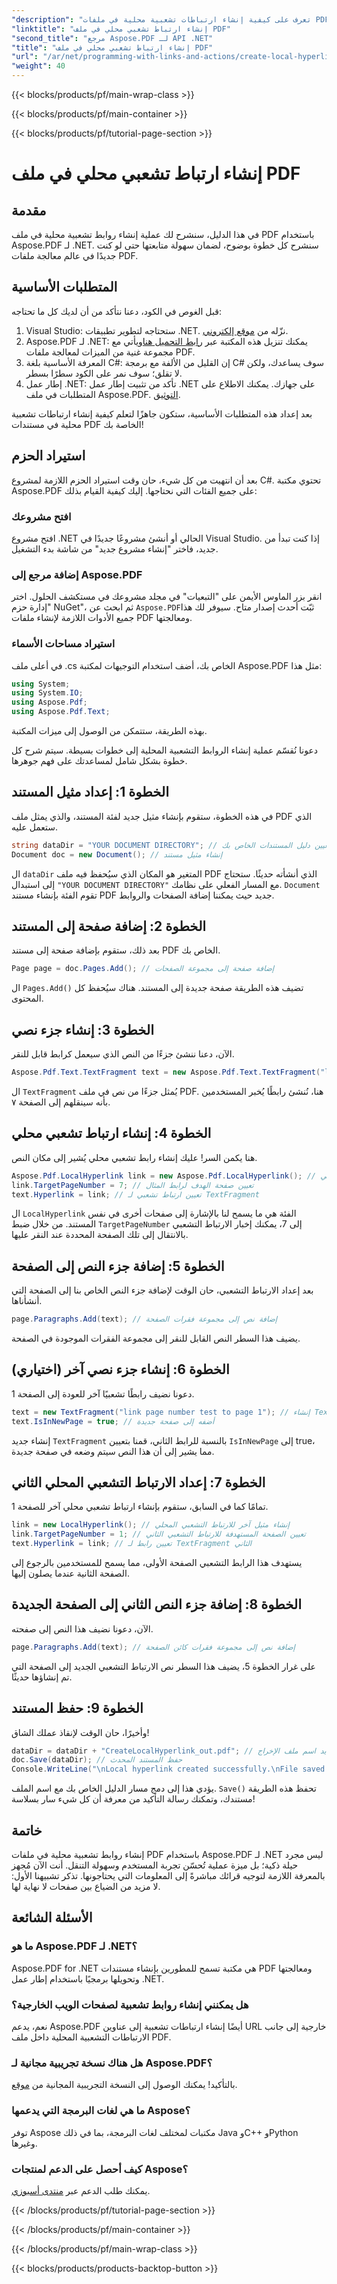 ```yaml
---
"description": "تعرف على كيفية إنشاء ارتباطات تشعبية محلية في ملفات PDF باستخدام Aspose.PDF لـ .NET بسهولة من خلال دليلنا خطوة بخطوة."
"linktitle": "إنشاء ارتباط تشعبي محلي في ملف PDF"
"second_title": "مرجع Aspose.PDF لـ API .NET"
"title": "إنشاء ارتباط تشعبي محلي في ملف PDF"
"url": "/ar/net/programming-with-links-and-actions/create-local-hyperlink/"
"weight": 40
---
```


{{< blocks/products/pf/main-wrap-class >}}

{{< blocks/products/pf/main-container >}}

{{< blocks/products/pf/tutorial-page-section >}}

# إنشاء ارتباط تشعبي محلي في ملف PDF

## مقدمة

في هذا الدليل، سنشرح لك عملية إنشاء روابط تشعبية محلية في ملف PDF باستخدام Aspose.PDF لـ .NET. سنشرح كل خطوة بوضوح، لضمان سهولة متابعتها حتى لو كنت جديدًا في عالم معالجة ملفات PDF.

## المتطلبات الأساسية

قبل الغوص في الكود، دعنا نتأكد من أن لديك كل ما تحتاجه:

1. Visual Studio: ستحتاجه لتطوير تطبيقات .NET. نزّله من [موقع إلكتروني](https://visualstudio.microsoft.com/).
2. Aspose.PDF لـ .NET: يمكنك تنزيل هذه المكتبة عبر [رابط التحميل هنا](https://releases.aspose.com/pdf/net/)ويأتي مع مجموعة غنية من الميزات لمعالجة ملفات PDF.
3. المعرفة الأساسية بلغة C#: إن القليل من الألفة مع برمجة C# سوف يساعدك، ولكن لا تقلق؛ سوف نمر على الكود سطرًا بسطر.
4. إطار عمل .NET: تأكد من تثبيت إطار عمل .NET على جهازك. يمكنك الاطلاع على المتطلبات في ملف Aspose.PDF. [التوثيق](https://reference.aspose.com/pdf/net/).

بعد إعداد هذه المتطلبات الأساسية، ستكون جاهزًا لتعلم كيفية إنشاء ارتباطات تشعبية محلية في مستندات PDF الخاصة بك!

## استيراد الحزم

بعد أن انتهيت من كل شيء، حان وقت استيراد الحزم اللازمة لمشروع C#. تحتوي مكتبة Aspose.PDF على جميع الفئات التي نحتاجها. إليك كيفية القيام بذلك:

### افتح مشروعك

افتح مشروع .NET الحالي أو أنشئ مشروعًا جديدًا في Visual Studio. إذا كنت تبدأ من جديد، فاختر "إنشاء مشروع جديد" من شاشة بدء التشغيل.

### إضافة مرجع إلى Aspose.PDF

انقر بزر الماوس الأيمن على "التبعيات" في مجلد مشروعك في مستكشف الحلول. اختر "إدارة حزم NuGet"، ثم ابحث عن `Aspose.PDF`ثبّت أحدث إصدار متاح. سيوفر لك هذا جميع الأدوات اللازمة لإنشاء ملفات PDF ومعالجتها.

### استيراد مساحات الأسماء

في أعلى ملف .cs الخاص بك، أضف استخدام التوجيهات لمكتبة Aspose.PDF مثل هذا:

```csharp
using System;
using System.IO;
using Aspose.Pdf;
using Aspose.Pdf.Text;
```

بهذه الطريقة، ستتمكن من الوصول إلى ميزات المكتبة.

دعونا نُقسّم عملية إنشاء الروابط التشعبية المحلية إلى خطوات بسيطة. سيتم شرح كل خطوة بشكل شامل لمساعدتك على فهم جوهرها.

## الخطوة 1: إعداد مثيل المستند

في هذه الخطوة، ستقوم بإنشاء مثيل جديد لفئة المستند، والذي يمثل ملف PDF الذي ستعمل عليه.

```csharp
string dataDir = "YOUR DOCUMENT DIRECTORY"; // تعيين دليل المستندات الخاص بك
Document doc = new Document(); // إنشاء مثيل مستند
```
ال `dataDir` المتغير هو المكان الذي سيُحفظ فيه ملف PDF الذي أنشأته حديثًا. ستحتاج إلى استبدال `"YOUR DOCUMENT DIRECTORY"` مع المسار الفعلي على نظامك. `Document` تقوم الفئة بإنشاء مستند PDF جديد حيث يمكننا إضافة الصفحات والروابط.

## الخطوة 2: إضافة صفحة إلى المستند

بعد ذلك، ستقوم بإضافة صفحة إلى مستند PDF الخاص بك. 

```csharp
Page page = doc.Pages.Add(); // إضافة صفحة إلى مجموعة الصفحات
```
ال `Pages.Add()` تضيف هذه الطريقة صفحة جديدة إلى المستند. هناك سيُحفظ كل المحتوى.

## الخطوة 3: إنشاء جزء نصي

الآن، دعنا ننشئ جزءًا من النص الذي سيعمل كرابط قابل للنقر.

```csharp
Aspose.Pdf.Text.TextFragment text = new Aspose.Pdf.Text.TextFragment("link page number test to page 7");
```
ال `TextFragment` يُمثل جزءًا من نص في ملف PDF. هنا، نُنشئ رابطًا يُخبر المستخدمين بأنه سينقلهم إلى الصفحة ٧.

## الخطوة 4: إنشاء ارتباط تشعبي محلي

هنا يكمن السر! عليك إنشاء رابط تشعبي محلي يُشير إلى مكان النص.

```csharp
Aspose.Pdf.LocalHyperlink link = new Aspose.Pdf.LocalHyperlink(); // إنشاء ارتباط تشعبي محلي
link.TargetPageNumber = 7; // تعيين صفحة الهدف لرابط المثال
text.Hyperlink = link; // تعيين ارتباط تشعبي لـ TextFragment
```
ال `LocalHyperlink` الفئة هي ما يسمح لنا بالإشارة إلى صفحات أخرى في نفس المستند. من خلال ضبط `TargetPageNumber` إلى 7، يمكنك إخبار الارتباط التشعبي بالانتقال إلى تلك الصفحة المحددة عند النقر عليها.

## الخطوة 5: إضافة جزء النص إلى الصفحة

بعد إعداد الارتباط التشعبي، حان الوقت لإضافة جزء النص الخاص بنا إلى الصفحة التي أنشأناها.

```csharp
page.Paragraphs.Add(text); // إضافة نص إلى مجموعة فقرات الصفحة
```
يضيف هذا السطر النص القابل للنقر إلى مجموعة الفقرات الموجودة في الصفحة.

## الخطوة 6: إنشاء جزء نصي آخر (اختياري)

دعونا نضيف رابطًا تشعبيًا آخر للعودة إلى الصفحة 1.

```csharp
text = new TextFragment("link page number test to page 1"); // إنشاء TextFragment جديد
text.IsInNewPage = true; // أضفه إلى صفحة جديدة
```
إنشاء جديد `TextFragment` بالنسبة للرابط الثاني، قمنا بتعيين `IsInNewPage` إلى true، مما يشير إلى أن هذا النص سيتم وضعه في صفحة جديدة.

## الخطوة 7: إعداد الارتباط التشعبي المحلي الثاني

تمامًا كما في السابق، ستقوم بإنشاء ارتباط تشعبي محلي آخر للصفحة 1.

```csharp
link = new LocalHyperlink(); // إنشاء مثيل آخر للارتباط التشعبي المحلي
link.TargetPageNumber = 1; // تعيين الصفحة المستهدفة للارتباط التشعبي الثاني
text.Hyperlink = link; // تعيين رابط لـ TextFragment الثاني
```
يستهدف هذا الرابط التشعبي الصفحة الأولى، مما يسمح للمستخدمين بالرجوع إلى الصفحة الثانية عندما يصلون إليها.

## الخطوة 8: إضافة جزء النص الثاني إلى الصفحة الجديدة

الآن، دعونا نضيف هذا النص إلى صفحته.

```csharp
page.Paragraphs.Add(text); // إضافة نص إلى مجموعة فقرات كائن الصفحة
```
على غرار الخطوة 5، يضيف هذا السطر نص الارتباط التشعبي الجديد إلى الصفحة التي تم إنشاؤها حديثًا.

## الخطوة 9: حفظ المستند

وأخيرًا، حان الوقت لإنقاذ عملك الشاق! 

```csharp
dataDir = dataDir + "CreateLocalHyperlink_out.pdf"; // تحديد اسم ملف الإخراج
doc.Save(dataDir); // حفظ المستند المحدث
Console.WriteLine("\nLocal hyperlink created successfully.\nFile saved at " + dataDir);
```
يؤدي هذا إلى دمج مسار الدليل الخاص بك مع اسم الملف. `Save()` تحفظ هذه الطريقة مستندك، وتمكنك رسالة التأكيد من معرفة أن كل شيء سار بسلاسة!

## خاتمة

إنشاء روابط تشعبية محلية في ملفات PDF باستخدام Aspose.PDF لـ .NET ليس مجرد حيلة ذكية؛ بل ميزة عملية تُحسّن تجربة المستخدم وسهولة التنقل. أنت الآن مُجهز بالمعرفة اللازمة لتوجيه قرائك مباشرةً إلى المعلومات التي يحتاجونها. تذكر تشبيهنا الأول: لا مزيد من الضياع بين صفحات لا نهاية لها.

## الأسئلة الشائعة

### ما هو Aspose.PDF لـ .NET؟
Aspose.PDF for .NET هي مكتبة تسمح للمطورين بإنشاء مستندات PDF ومعالجتها وتحويلها برمجيًا باستخدام إطار عمل .NET.

### هل يمكنني إنشاء روابط تشعبية لصفحات الويب الخارجية؟
نعم، يدعم Aspose.PDF أيضًا إنشاء ارتباطات تشعبية إلى عناوين URL خارجية إلى جانب الارتباطات التشعبية المحلية داخل ملف PDF.

### هل هناك نسخة تجريبية مجانية لـ Aspose.PDF؟
بالتأكيد! يمكنك الوصول إلى النسخة التجريبية المجانية من [موقع](https://releases.aspose.com/).

### ما هي لغات البرمجة التي يدعمها Aspose؟
توفر Aspose مكتبات لمختلف لغات البرمجة، بما في ذلك Java وC++ وPython وغيرها.

### كيف أحصل على الدعم لمنتجات Aspose؟
يمكنك طلب الدعم عبر [منتدى أسبوزي](https://forum.aspose.com/c/pdf/10).

{{< /blocks/products/pf/tutorial-page-section >}}

{{< /blocks/products/pf/main-container >}}

{{< /blocks/products/pf/main-wrap-class >}}

{{< blocks/products/products-backtop-button >}}